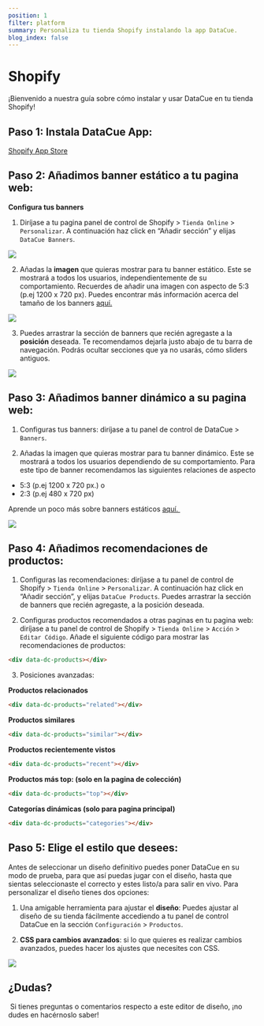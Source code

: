 ```yaml
---
position: 1
filter: platform
summary: Personaliza tu tienda Shopify instalando la app DataCue.
blog_index: false
---
```

# Shopify

¡Bienvenido a nuestra guía sobre cómo instalar y usar DataCue en tu tienda Shopify!

## Paso 1: Instala DataCue App:

[Shopify App Store](https://apps.shopify.com/datacue)

## Paso 2: Añadimos banner estático a tu pagina web:  

**Configura tus banners**

1. Diríjase a tu pagina panel de control de Shopify > `Tienda Online` > `Personalizar`. A continuación haz click en “Añadir sección” y elijas `DataCue Banners`. 

![](/media/1.png)

2. Añadas la **imagen** que quieras mostrar para tu banner estático. Este se mostrará a todos los usuarios, independientemente de su comportamiento. Recuerdes de añadir una imagen con aspecto de 5:3 (p.ej 1200 x 720 px). Puedes encontrar más información acerca del tamaño de los banners [aquí.](https://help.datacue.co/es/guide/banners.html) 

![](/media/2.png)

3. Puedes arrastrar la sección de banners que recién agregaste a la **posición** deseada. Te recomendamos dejarla justo abajo de tu barra de navegación. Podrás ocultar secciones que ya no usarás, cómo sliders antiguos.  

![](/media/3.gif)

## **Paso 3: Añadimos banner dinámico a su pagina web:**

1. Configuras tus banners: diríjase a tu panel de control de DataCue > `Banners`.

2. Añadas la imagen que quieras mostrar para tu banner dinámico. Este se mostrará a todos los usuarios dependiendo de su comportamiento. Para este tipo de banner recomendamos las siguientes relaciones de aspecto 

- 5:3 (p.ej 1200 x 720 px.) o
- 2:3 (p.ej 480 x 720 px)

Aprende un poco más sobre banners estáticos [aquí. ](https://help.datacue.co/es/guide/banners.html)

![](/media/4.png)

## Paso 4: Añadimos recomendaciones de productos:

1. Configuras las recomendaciones: diríjase a tu panel de control de Shopify > `Tienda Online` > `Personalizar`. A continuación haz click en “Añadir sección”, y elijas `DataCue Products`. Puedes arrastrar la sección de banners que recién agregaste, a la posición deseada. 

2. Configuras productos recomendados a otras paginas en tu pagina web: diríjase a tu panel de control de Shopify > `Tienda Online` > `Acción` > `Editar Código`. Añade el siguiente código para mostrar las recomendaciones de productos: 

```html
<div data-dc-products></div>
```

3. Posiciones avanzadas:

**Productos relacionados** 

```html
<div data-dc-products="related"></div>
```

**Productos similares**

```html
<div data-dc-products="similar"></div>
```

**Productos recientemente vistos**

```html
<div data-dc-products="recent"></div>
```

**Productos más top: (solo en la pagina de colección)**

```html
<div data-dc-products="top"></div>
```

**Categorías dinámicas (solo para pagina principal)**

```html
<div data-dc-products="categories"></div>
```

## Paso 5: Elige el **estilo** que desees:

Antes de seleccionar un diseño definitivo puedes poner DataCue en su modo de prueba, para que así puedas jugar con el diseño, hasta que sientas seleccionaste el correcto y estes listo/a para salir en vivo. Para personalizar el diseño tienes dos opciones: 

1. Una amigable herramienta para ajustar el **diseño**: Puedes ajustar al diseño de su tienda fácilmente accediendo a tu panel de control DataCue en la sección `Configuración` > `Productos`.

2. **CSS para cambios avanzados**: si lo que quieres es realizar cambios avanzados, puedes hacer los ajustes que necesites con CSS.

![](/media/6.png)

## **¿Dudas?**   

 Si tienes preguntas o comentarios respecto a este editor de diseño, ¡no dudes en hacérnoslo saber!